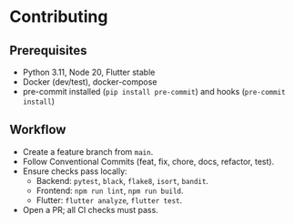 # Contributing

## Prerequisites
- Python 3.11, Node 20, Flutter stable
- Docker (dev/test), docker-compose
- pre-commit installed (`pip install pre-commit`) and hooks (`pre-commit install`)

## Workflow
- Create a feature branch from `main`.
- Follow Conventional Commits (feat, fix, chore, docs, refactor, test).
- Ensure checks pass locally:
  - Backend: `pytest`, `black`, `flake8`, `isort`, `bandit`.
  - Frontend: `npm run lint`, `npm run build`.
  - Flutter: `flutter analyze`, `flutter test`.
- Open a PR; all CI checks must pass.
